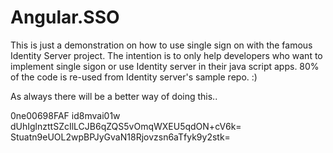 # Angular.SSO

This is just a demonstration on how to use single sign on with the famous Identity Server project.
The intention is to only help developers who want to implement single sigon or use Identity server in their java script apps.
80% of the code is re-used from Identity server's sample repo. :)

As always there will be a better way of doing this..


0ne00698FAF
id8mvai01w
dUhIglnzttSZcIlLCJB6qZQS5vOmqWXEU5qdON+cV6k=
Stuatn9eUOL2wpBPJyGvaN18Rjovzsn6aTfyk9y2stk=
